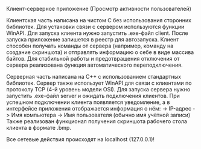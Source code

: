 Клиент-серверное приложение (Просмотр активности пользователей)

Клиентская часть написана на чистом C без использования сторонних библиотек.
Для установки связи с сервером используются функции WinAPI.
Для запуска клиента нужно запустить .exe-файл client.
После запуска приложение запишется в реестр для автозапуска.
Клиент способен получать команды от сервера (например, команду на создание скриншота) и отправлять информацию о себе в виде массива байтов.
Для стабильной работы и предотвращения отключения от сервера реализована функция автоматического переподключения.

Серверная часть написана на C++ с использованием стандартных библиотек.
Сервер также использует WinAPI для связи с клиентами по протоколу TCP (4-й уровень модели OSI).
Для запуска сервера нужно запустить .exe-файл server и ожидать подключения клиентов.
При успешном подключении клиента появляется уведомление, а в интерфейсе приложения отображается информация о нём:
-> IP-адрес
-> Имя компьютера
-> Имя пользователя (обычно имя учётной записи)
Также реализован функционал получения скриншота рабочего стола клиента в формате .bmp.

Все сетевые действия происходят на localhost (127.0.0.1)!